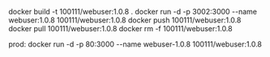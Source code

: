 docker build -t 100111/webuser:1.0.8 .
docker run -d -p 3002:3000 --name webuser:1.0.8 100111/webuser:1.0.8
docker push 100111/webuser:1.0.8
docker pull 100111/webuser:1.0.8
docker rm -f 100111/webuser:1.0.8

prod: 
docker run -d -p 80:3000 --name webuser-1.0.8 100111/webuser:1.0.8
